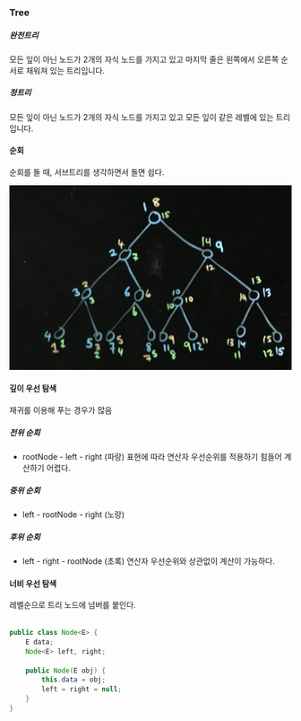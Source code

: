 ### Tree

##### 완전트리

모든 잎이 아닌 노드가 2개의 자식 노드를 가지고 있고 마지막 줄은 왼쪽에서 오른쪽 순서로 채워져 있는 트리입니다.

##### 정트리

모든 잎이 아닌 노드가 2개의 자식 노드를 가지고 있고 모든 잎이 같은 레벨에 있는 트리입니다.

#### 순회

순회를 돌 때, 서브트리를 생각하면서 돌면 쉽다.

![tree-traversal](../img/tree-traversal.png)

#### 깊이 우선 탐색
재귀를 이용해 푸는 경우가 많음

##### 전위 순회
- rootNode - left - right (파랑)
표현에 따라 연산자 우선순위를 적용하기 힘들어 계산하기 어렵다.

##### 중위 순회
- left - rootNode - right (노랑)

##### 후위 순회
- left - right - rootNode (초록)
연산자 우선순위와 상관없이 계산이 가능하다.


#### 너비 우선 탐색
레벨순으로 트리 노드에 넘버를 붙인다.

```java

public class Node<E> {
    E data;
    Node<E> left, right;

    public Node(E obj) {
        this.data = obj;
        left = right = null;
    }
}
```